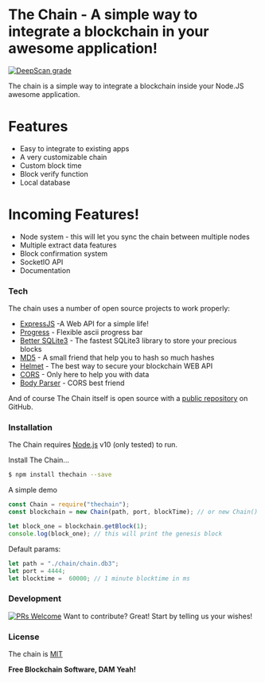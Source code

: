 # The Chain -  A simple way to integrate a blockchain in your awesome application!

[![DeepScan grade](https://deepscan.io/api/teams/5144/projects/8527/branches/103349/badge/grade.svg)](https://deepscan.io/dashboard#view=project&tid=5144&pid=8527&bid=103349)

The chain is a simple way to integrate a blockchain inside your Node.JS awesome application.

# Features

 - Easy to integrate to existing apps
 - A very customizable chain
 - Custom block time
 - Block verify function
 - Local database

# Incoming Features!

  - Node system - this will let you sync the chain between multiple nodes
  - Multiple extract data features
  - Block confirmation system
  - SocketIO API
  - Documentation


### Tech

The chain uses a number of open source projects to work properly:

* [ExpressJS](expressjs.com) -A Web API for a simple life!
* [Progress](https://www.npmjs.com/package/progress) - Flexible ascii progress bar
* [Better SQLite3](https://www.npmjs.com/package/better-sqlite3) - The fastest SQLite3 library to store your precious blocks
* [MD5](https://www.npmjs.com/package/md5) - A small friend that help you to hash so much hashes
* [Helmet](https://www.npmjs.com/package/helmet) - The best way to secure your blockchain WEB API
* [CORS](https://www.npmjs.com/package/cors) - Only here to help you with data
* [Body Parser](https://www.npmjs.com/package/body-parser) - CORS best friend


And of course The Chain itself is open source with a [public repository](https://github.com/GabrielLeonte/The-Chain)
 on GitHub.

### Installation

The Chain requires [Node.js](https://nodejs.org/) v10 (only tested) to run. 

Install The Chain...
```sh
$ npm install thechain --save
```

A simple demo

```js
const Chain = require("thechain");
const blockchain = new Chain(path, port, blockTime); // or new Chain() for a fast blockchain

let block_one = blockchain.getBlock(1);
console.log(block_one); // this will print the genesis block
```

Default params:

```js
let path = "./chain/chain.db3";
let port = 4444;
let blocktime =  60000; // 1 minute blocktime in ms
```

### Development
[![PRs Welcome](https://img.shields.io/badge/PRs-welcome-brightgreen.svg?style=flat-square)](https://github.com/GabrielLeonte/Glaciary.JS/pulls)
Want to contribute? Great! Start by telling us your wishes!


### License

The chain is [MIT](https://github.com/GabrielLeonte/The-Chain/blob/master/LICENSE)

**Free Blockchain Software, DAM Yeah!**

 
